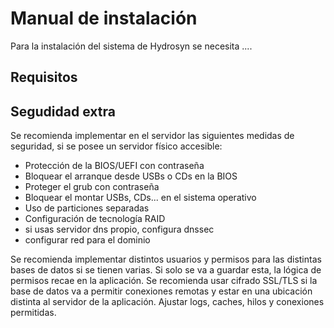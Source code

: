 # Manual de instalación
Para la instalación del sistema de Hydrosyn se necesita ....

## Requisitos


## Segudidad extra

Se recomienda implementar en el servidor las siguientes medidas de seguridad, si se posee un servidor físico accesible:

- Protección de la BIOS/UEFI con contraseña
- Bloquear el arranque desde USBs o CDs en la BIOS
- Proteger el grub con contraseña
- Bloquear el montar USBs, CDs... en el sistema operativo
- Uso de particiones separadas
- Configuración de tecnología RAID
- si usas servidor dns propio, configura dnssec
- configurar red para el dominio

Se recomienda implementar distintos usuarios y permisos para las distintas bases de datos si se tienen varias. Si solo se va a guardar esta, la lógica de permisos recae en la aplicación.
Se recomienda usar cifrado SSL/TLS si la base de datos va a permitir conexiones remotas y  estar en una ubicación distinta al servidor de la aplicación. Ajustar logs, caches, hilos y conexiones permitidas.


